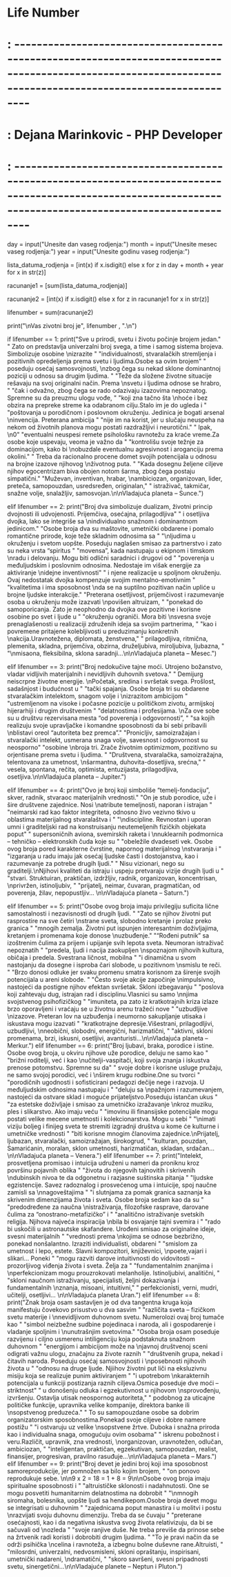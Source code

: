 # Life Number
# : -----------------------------------------------------------------------------------------------------------------------------------------------------------
# : Dejana Marinkovic - PHP Developer 
# : -----------------------------------------------------------------------------------------------------------------------------------------------------------

day = input("Unesite dan vaseg rodjenja:")
month = input("Unesite mesec vaseg rodjenja:")
year = input("Unesite godinu vaseg rodjenja:")

lista_datuma_rodjenja  = [int(x) if x.isdigit() else x
          for z in day + month + year for x in str(z)]

racunanje1 = [sum(lista_datuma_rodjenja)]

racunanje2 = [int(x) if x.isdigit() else x
          for z in racunanje1 for x in str(z)]

lifenumber = sum(racunanje2)

print("\nVas zivotni broj je", lifenumber , ".\n")


if lifenumber == 1:
    print("Sve u prirodi, svetu i životu počinje brojem jedan."
          " Zato on predstavlja univerzalni broj svega, a time i samog sistema brojeva. Simbolizuje osobine \nizrazite "
          "individualnosti, stvaralačkih stremljenja i pozitivnih opredeljenja prema svetu i ljudima.Osobe sa ovim brojem"
          " poseduju osećaj samosvojnosti, \nzbog čega su nekad sklone dominantnoj poziciji u odnosu sa drugim ljudima. "
          "Teže da složene životne situacije rešavaju na svoj originalni način. Prema \nsvetu i ljudima odnose se hrabro, "
          "čak i odvažno, zbog čega se rado odazivaju izazovima nepoznatog. Spremne su da preuzmu ulogu vođe, "
          "koji zna tačno šta \nhoće i bez obzira na prepreke streme ka odabranom cilju.Stalo im je do ugleda i "
          "poštovanja u porodičnom i poslovnom okruženju. Jedinica je bogati arsenal \ninvencija. Preterana ambicija "
          "nije im na korist, jer u slučaju neuspeha na nekom od životnih planova mogu postati razdražljivi i neurotični."
          " Ipak, \n0"
          "eventualni neuspesi remete psihološku ravnotežu za kraće vreme.Za osobe koje uspevaju, veoma je važno da "
          "kontrolišu svoje težnje za dominacijom, kako bi \nobuzdale eventualnu agresivnost i aroganciju prema okolini."
          " Treba da racionalno procene domet svojih potencijala u odnosu na brojne izazove njihovog \nživotnog puta. "
          "Kada dosegnu željene ciljeve njihov egocentrizam biva obojen notom šarma, zbog čega postaju simpatični."
          "Muževan, inventivan, hrabar, \nambiciozan, organizovan, lider, preteča, samopouzdan, usredsređen, originalan,"
          " istraživač, takmičar, snažne volje, snalažljiv, samosvojan.\n\nVladajuća planeta – Sunce.")

elif lifenumber == 2:
    print("Broj dva simbolizuje dualizam, životni princip dvojnosti ili udvojenosti. Prijemčiva, osećajna, prilagodljiva"
          " i osetljiva dvojka, lako se integriše sa \nindividualno snažnom i dominantnom jedinicom."
          "Osobe broja dva su maštovite, umetnički obdarene i pomalo romantične prirode, koje teže skladnim odnosima sa "
          "\nljudima u okruženju i svetom uopšte. Poseduju naglašen smisao za partnerstvo i zato su neka vrsta “spiritus "
          "movensa”, kada nastupaju u ekipnom i timskom \nradu i delovanju. Mogu biti odlični saradnici i drugovi od "
          "poverenja u međuljudskim i poslovnim odnosima. Nedostaje im višak energije za aktiviranje \nidejne inventivnosti"
          " i njene realizacije u spoljnom okruženju. Ovaj nedostatak dvojka kompenzuje svojim mentalno-emotivnim "
          "kvalitetima i ima sposobnost \nda se na suptilno pozitivan način upliće u brojne ljudske interakcije."
          "Preterana osetljivost, prijemčivost i razumevanje osoba u okruženju može izazvati \npovišen altruizam, "
          "ponekad do samoporicanja. Zato je neophodno da dvojka ove pozitivne i korisne osobine po svet i ljude u "
          "okruženju ograniči. Mora biti \nsvesna svoje prenaglašenosti u realizaciji združenih ideja sa svojim partnerima, "
          "kao i povremene pritajene kolebljivosti u preduzimanju konkretnih \nakcija.Uravnotežena, diplomata, ženstvena,"
          " prilagodljiva, ritmična, plemenita, skladna, prijemčiva, obzirna, druželjubiva, miroljubiva, ljubazna, "
          "\nmisaona, fleksibilna, sklona saradnji…\n\nVladajuća planeta – Mesec.")

elif lifenumber == 3:
    print("Broj nedokučive tajne moći. Utrojeno božanstvo, vladar vidljivih materijalnih i nevidljivih duhovnih svetova."
          " Demijurg neiscrpne životne energije. \nPočetak, sredina i svršetak svega. Prošlost, sadašnjost i budućnost u "
          "tački spajanja. Osobe broja tri su obdarene stvaralačkim intelektom, snagom volje i \nizrazitom ambicijom "
          "ustremljenom na visoke i počasne pozicije u političkom zivotu, armijskoj hijerarhiji i drugim društvenim "
          "delatnostima i profesijama. \nZa ove sobe su u društvu rezervisana mesta “od poverenja i odgovornosti”, "
          "sa kojih realizuju svoje upravljačke i komandne sposobnosti da bi sebi pribavili \nblistavi oreol “autoriteta bez premca”."
          "Pronicljiv, samoizražajan i stvaralački intelekt, usmerana snaga volje, savesnost i odgovornost su neosporno"
          "osobine \nbroja tri. Zrače životnim optimizmom, pozitivno su orjentisane prema svetu i ljudima. "
          "Društvena, stvaralačka, samoizražajna, telentovana za umetnost, \nšarmantna, duhovita-dosetljiva, srećna,"
          " vesela, spontana, rečita, optimista, entuzijasta, prilagodljiva, osetljiva.\n\nVladajuća planeta – Jupiter.")

elif lifenumber == 4:
    print("Ovo je broj koji simboliše “temelj-fondaciju”, skver, radnik, stvaraoc materijalnih vrednosti."
          "On je stub porodice, uže i šire društvene zajednice. Nosi \natribute temeljnosti, naporan i istrajan "
          "neimarski rad kao faktor integriteta, odnosno živo vezivno tkivo u oblastima materijalnog stvaralaštva i "
          "\ndiscipline. Revnostan i uporan umni i graditeljski rad na konstruisanju neutemeljenih fizičkih objekata poput"
          " supersoničnih aviona, svemirskih raketa i \nnuklearnih podmornica – tehničko – elektronskih čuda koje su "
          "obeležile dvadeseti vek. Osobe ovog broja pored karakterne čvrstine, napornog materijalnog \nstvaranja i "
          "izgaranja u radu imaju jak osećaj ljudske časti i dostojanstva, kao i razumevanje za potrebe drugih ljudi."
          " Nisu vizionari, nego su graditelji.\nNjihovi kvaliteti da istraju i uspeju pretvaraju vizije drugih ljudi u "
          "stvari. Struktuiran, praktičan, izdržljiv, radnik, organizovan, koncentrisan, \nprivržen, istinoljubiv, "
          "prijatelj, neimar, čuvaran, pragmatičan, od poverenja, žilav, nepopustljiv… \n\nVladajuća planeta – Saturn.")


elif lifenumber == 5:
    print("Osobe ovog broja imaju privilegiju suficita lične samostalnosti i nezavisnosti od drugih ljudi. "
          "Zato se njihov životni put rasprostire na sve četiri \nstrane sveta, slobodno kretanje i prolaz preko granica "
          "mnogih zemalja. Životni put ispunjen interesantnim doživljajima, kretanjem i promenama koje donose \nuzbuđenje."
          "“Rođeni putnik” sa izoštrenim čulima za prijem i upijanje svih lepota sveta. Neumoran istraživač nepoznatih "
          "predela, ljudi i nacija zaokupljen \nspoznajom njihovih kultura, običaja i predela. Svestrana ličnost, mobilna "
          "i dinamična u svom nastojanju da dosegne i isproba čari slobode, u pozitivnom \nsmislu te reči. "
          "Brzo donosi odluke jer svaku promenu smatra korisnom za širenje svojih potencijala u areni slobode. "
          "Često svoje akcije započinje \nimpulsivno, nastojeći da postigne njihov efektan svršetak. Skloni izbegavanju "
          "poslova koji zahtevaju dug, istrajan rad i disciplinu.Vlasnici su samo \nnjima svojstvenog psihofizičkog "
          "imuniteta, pa zato iz kratkotrajnih kriza izlaze brzo oporavljeni i vraćaju se u životnu arenu tražeći nove "
          "uzbudljive \nizazove. Preteran lov na uzbuđenja i neumorno sakupljanje utisaka i iskustava mogu izazvati "
          "kratkotrajne depresije.Višestrani, prilagodljivi, uzbudljivi, \nneobični, slobodni, energični, harizmatični, "
          "aktivni, skloni promenama, brzi, iskusni, osetljivi, avanturisti…\n\nVladajuća planeta – Merkur.")
elif lifenumber == 6:
    print("Broj ljubavi, braka, porodice i istine. Osobe ovog broja, u okviru njihove uže porodice, deluju ne samo kao "
          "brižni roditelji, već i kao \nučitelji-vaspitači, koji svoja znanja i iskustva prenose potomstvu. Spremne su da"
          " svoje dobre i korisne usluge pružaju, ne samo svojoj porodici, već i \nširem krugu rodbine.One su tvorci "
          "porodičnih ugodnosti i sofisticirani pedagozi dečije nege i razvoja. U međuljudskim odnosima nastupaju i "
          "deluju sa \npažnjom i razumevanjem, nastojeći da ostvare sklad i moguće prijateljstvo.Poseduju istančan ukus "
          "za estetske doživljaje i smisao za umetničko izražavanje \nkroz muziku, ples i slikarstvo. Ako imaju veću "
          "imovinu ili finansijske potencijale mogu postati velike mecene umetnosti i kolekcionarstva. Mogu u sebi "
          "\nimati viziju boljeg i finijeg sveta te stremiti izgradnji društva u kome će kulturne i umetničke vrednosti "
          "biti korisne mnogim članovima zajednice.\nPrijatelj, ljubazan, stvaralački, samoizražajan, širokogrud, "
          "kulturan, pouzdan, Samarićanin, moralan, sklon umetnosti, harizmatičan, skladan, srdačan… \n\nVladajuća planeta – Venera.")
elif lifenumber == 7:
    print("Intelekt, prosvetljena promisao i intuicija udruženi u nameri da proniknu kroz površinu pojavnih oblika "
          "života do njegovih tajnovitih i skrivenih \ndubinskih nivoa te da odgonetnu i razjasne suštinska pitanja "
          "ljudske egzistencije. Savez radoznalog i prosvećenog uma i intuicije, spoj naučne zamisli sa \nnagoveštajima "
          "i slutnjama za pomak granica saznanja ka skrivenim dimenzijama života i sveta. Osobe broja sedam kao da su "
          "predodređene za naučna \nistraživanja, filozofske rasprave, darovane čulima za “onostrano-metafizičko” i "
          "analitično istraživanje svetskih religija. Njihova najveća inspiracija \nbila bi osvajanje tajni svemira i "
          "rado bi uskočili u astronautske skafandere. Urođeni smisao za originalne ideje, svesni materijalnih "
          "vrednosti prema \nkojima se odnose bezbrižno, ponekad nonšalantno. Izraziti individualisti, obdareni "
          "smislom za umetnost i lepo, estete. Slavni kompozitori, književnici, \npoete,vajari i slikari… Poneki "
          "mogu razviti darove intuitivnosti do vidovitosti – prozorljivog viđenja života i sveta. Želja za "
          "fundamentalnim znanjima i \nperfekcionizam mogu prouzrokovati melanholije. Istinoljubivi, analitični, "
          "skloni naučnom istraživanju, specijalisti, željni dokazivanja i fundamentalnih \nznanja, misoani, intuitivni,"
          " perfekcionisti, verni, mudri, učitelji, osetljivi… \n\nVladajuća planeta Uran.")
elif lifenumber == 8:
    print("Znak broja osam sastavljen je od dva tangentna kruga koja manifestuju čovekovo prisustvo u dva sasvim "
          "različita sveta – fizičkom svetu materije i \nnevidljivom duhovnom svetu. Numerolozi ovaj broj tumače kao "
          "simbol neizbežne sudbine pojedinaca i naroda, ali i gospodarenje i vladanje spoljnim i \nunutrašnjim svetovima."
          "Osoba broja osam poseduje razvijenu i ciljno usmerenu intiligenciju koja podstaknuta snažnom duhovnom "
          "energijom i ambicijom može na \njavnoj društvenoj sceni odigrati važnu ulogu, značajnu za živote raznih "
          "društvenih grupa, nekad i čitavih naroda. Poseduju osećaj samosvojnosti i \nposebnosti njihovih života u "
          "odnosu na druge ljude. Njiihov životni put liči na eksluzivnu misiju koja se realizuje punim aktiviranjem "
          "i upotrebom \nkarakternih potencijala u funkciji postizanja raznih ciljeva.Osmica poseduje dve moći – striktnost"
          " u donošenju odluka i egzekutivnost u njihovom \nsprovođenju, izvršenju. Ostavlja utisak neospornog autoriteta,"
          " podobnog za uticajne političke funkcije, upravnika velike kompanije, direktora banke ili \nsopstvenog preduzeća."
          " To su samopouzdane osobe sa dobrim organizatorskim sposobnostima.Ponekad svoje ciljeve i dobre namere postižu "
          "i ostvaruju uz velike \nsopstvene žrtve. Duboka i snažna priroda kao i individualna snaga, omogućuju ovim osobama"
          " iskrenu pobožnost i veru.Različit, upravnik, zna vrednosti, \norganizovan, uravnotežen, odlučan, ambiciozan, "
          "inteligentan, praktičan, egzekutivan, samopouzdan, realist, finansijer, progresivan, pravilno rasuđuje…\n\nVladajuća planeta – Mars.")
elif lifenumber == 9:
    print("Broj devet je jedini broj koji ima sposobnost samoreprodukcije, jer pomnožen sa bilo kojim brojem, "
          "on ponovo reprodukuje sebe. \n\n9 x 2 = 18 = 1 + 8 = 9\n\nOsobe ovog broja imaju spiritualne sposobnosti i "
          "altruističke sklonosti i nadahnutosti. One se mogu posvetiti humanitarnim delatnostima na dobrobit "
          "\nmnogih siromaha, bolesnika, uopšte ljudi sa hendikepom.Osobe broja devet mogu se integrisati u duhovnim "
          "zajednicama poput manastira i u molitvi i postu \nrazvijati svoju duhovnu dimenziju. Treba da se čuvaju "
          "preterane osećajnosti, kao i da negativna iskustva svog života relativizuju, da bi se sačuvali od \nozleda "
          "svoje ranjive duše. Ne treba previše da prinose sebe na žrtvenik radi koristi i dobrobiti drugim ljudima. "
          "To je pravi način da se održi psihička \ncelina i ravnoteža, a izbegnu bolne duševne rane.Altruisti, "
          "milosrdni, univerzalni, nedvosmisleni, skloni opraštanju, inspirisani, umetnički nadareni, \ndramatični, "
          "skoro savršeni, svesni pripadnosti svetu, sinergetični…\n\nVladajuće planete – Neptun i Pluton.")
          

